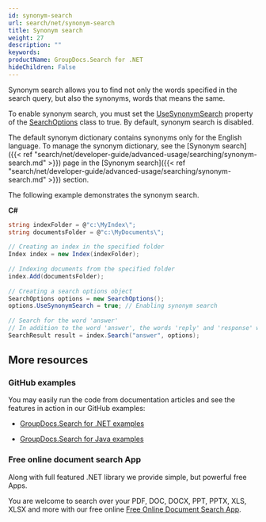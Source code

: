 ```yaml
---
id: synonym-search
url: search/net/synonym-search
title: Synonym search
weight: 27
description: ""
keywords: 
productName: GroupDocs.Search for .NET
hideChildren: False
---
```

Synonym search allows you to find not only the words specified in the search query, but also the synonyms, words that means the same.

To enable synonym search, you must set the [UseSynonymSearch](https://apireference.groupdocs.com/net/search/groupdocs.search.options/searchoptions/properties/usesynonymsearch) property of the [SearchOptions](https://apireference.groupdocs.com/net/search/groupdocs.search.options/searchoptions) class to true. By default, synonym search is disabled.

The default synonym dictionary contains synonyms only for the English language. To manage the synonym dictionary, see the [Synonym search]({{< ref "search/net/developer-guide/advanced-usage/searching/synonym-search.md" >}}) page in the [Synonym search]({{< ref "search/net/developer-guide/advanced-usage/searching/synonym-search.md" >}}) section.

The following example demonstrates the synonym search.

**C#**

```csharp
string indexFolder = @"c:\MyIndex\";
string documentsFolder = @"c:\MyDocuments\";
 
// Creating an index in the specified folder
Index index = new Index(indexFolder);
 
// Indexing documents from the specified folder
index.Add(documentsFolder);
 
// Creating a search options object
SearchOptions options = new SearchOptions();
options.UseSynonymSearch = true; // Enabling synonym search
 
// Search for the word 'answer'
// In addition to the word 'answer', the words 'reply' and 'response' will also be found
SearchResult result = index.Search("answer", options);
```

## More resources

### GitHub examples

You may easily run the code from documentation articles and see the features in action in our GitHub examples:

*   [GroupDocs.Search for .NET examples](https://github.com/groupdocs-search/GroupDocs.Search-for-.NET)
    
*   [GroupDocs.Search for Java examples](https://github.com/groupdocs-search/GroupDocs.Search-for-Java)
    

### Free online document search App

Along with full featured .NET library we provide simple, but powerful free Apps.

You are welcome to search over your PDF, DOC, DOCX, PPT, PPTX, XLS, XLSX and more with our free online [Free Online Document Search App](https://products.groupdocs.app/search).
